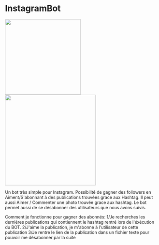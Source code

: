 # InstagramBot
<img src="https://miro.medium.com/max/728/1*2xSFXnhQJRPGt4t8Oca0zg.png" width="250">                                                                                               <img src="https://www.webstickersmuraux.com/fr/img/asfs864-png/folder/products-detalle-png/autocollants-logo-instagram.png" width="300">

Un bot très simple pour Instagram. Possibilité de gagner des followers en Aiment/S'abonnant à des publications trouvées grace aux Hashtag. Il peut aussi Aimer / Commenter une photo trouvée grace aux hashtag. Le bot permet aussi de se désabonner des utilisateurs que nous avons suivis.

Comment je fonctionne pour gagner des abonnés:
1/Je recherches les dernières publications qui contiennent le hashtag rentré lors de l'éxécution du BOT.
2/J'aime la publication, je m'abonne à l'utilisateur de cette publication
3/Je rentre le lien de la publication dans un fichier texte pour pouvoir me désabonner par la suite
